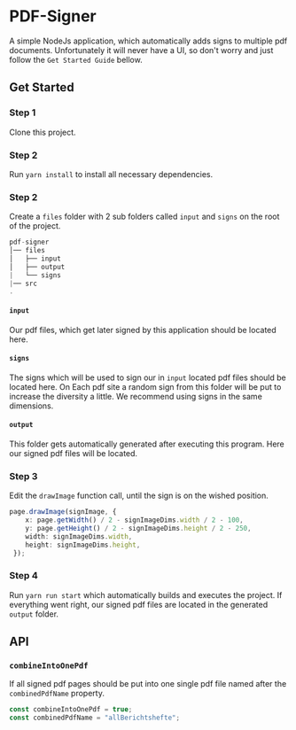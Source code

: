 # PDF-Signer

A simple NodeJs application, which automatically adds signs to multiple pdf documents.
Unfortunately it will never have a UI, so don't worry and just follow the `Get Started Guide` bellow.


## Get Started

### Step 1

Clone this project.


### Step 2

Run `yarn install` to install all necessary dependencies.


### Step 2

Create a `files` folder with 2 sub folders called `input` and `signs` on the root of the project.
```js title="TodoList-Core"
pdf-signer
│── files
│   ├── input
│   ├── output
|   └── signs
|── src
.
```

#### `input`
Our pdf files, which get later signed by this application should be located here.

#### `signs` 
The signs which will be used to sign our in `input` located pdf files should be located here.
On Each pdf site a random sign from this folder will be put to increase the diversity a little.
We recommend using signs in the same dimensions.

#### `output`
This folder gets automatically generated after executing this program.
Here our signed pdf files will be located.


### Step 3

Edit the `drawImage` function call, until the sign is on the wished position.

```ts
page.drawImage(signImage, {
    x: page.getWidth() / 2 - signImageDims.width / 2 - 100,
    y: page.getHeight() / 2 - signImageDims.height / 2 - 250,
    width: signImageDims.width,
    height: signImageDims.height,
 });
```


### Step 4

Run `yarn run start` which automatically builds and executes the project.
If everything went right, our signed pdf files are located in the generated `output` folder.


## API

### `combineIntoOnePdf`

If all signed pdf pages should be put into one single pdf file named after the `combinedPdfName` property.
```ts
const combineIntoOnePdf = true;
const combinedPdfName = "allBerichtshefte";
```
